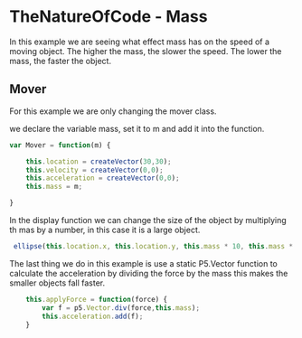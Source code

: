 # TheNatureOfCode - Mass

In this example we are seeing what effect mass has on the speed of a moving object. The higher the mass, the slower the speed. The lower the mass, the faster the object.

## Mover

For this example we are only changing the mover class.

we declare the variable mass, set it to m and add it into the function.

```js
var Mover = function(m) {

    this.location = createVector(30,30);
    this.velocity = createVector(0,0);
    this.acceleration = createVector(0,0);
    this.mass = m;

}

```

In the display function we can change the size of the object by multiplying th mas by a number, in this case it is a large object.

```js
 ellipse(this.location.x, this.location.y, this.mass * 10, this.mass * 10);

```

The last thing we do in this example is use a static P5.Vector function to calculate the acceleration by dividing the force by the mass this makes the smaller objects fall faster.

```js
    this.applyForce = function(force) {
        var f = p5.Vector.div(force,this.mass);
        this.acceleration.add(f);
    }

```

